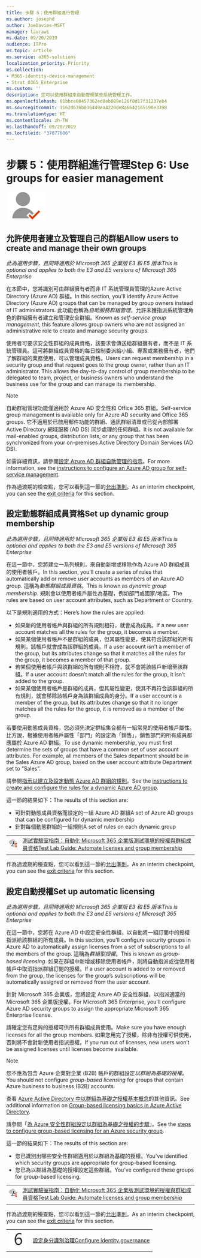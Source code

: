 ```yaml
---
title: 步驟 5：使用群組進行管理
ms.author: josephd
author: JoeDavies-MSFT
manager: laurawi
ms.date: 09/20/2019
audience: ITPro
ms.topic: article
ms.service: o365-solutions
localization_priority: Priority
ms.collection:
- M365-identity-device-management
- Strat_O365_Enterprise
ms.custom: ''
description: 您可以使用群組來自動管理某些系統管理工作。
ms.openlocfilehash: 01bbce00457362ed0eb089e126f0d17f31237eb4
ms.sourcegitcommit: 1162d676b036449ea4220de8a6642165190e3398
ms.translationtype: HT
ms.contentlocale: zh-TW
ms.lasthandoff: 09/20/2019
ms.locfileid: "37077606"
---
```

# <a name="step-5-use-groups-for-management"></a><span data-ttu-id="82d9d-103">步驟 5：使用群組進行管理</span><span class="sxs-lookup"><span data-stu-id="82d9d-103">Step 6: Use groups for easier management</span></span>

![](./media/deploy-foundation-infrastructure/identity_icon-small.png)

<a name="identity-self-service-groups"></a>
## <a name="allow-users-to-create-and-manage-their-own-groups"></a><span data-ttu-id="82d9d-104">允許使用者建立及管理自己的群組</span><span class="sxs-lookup"><span data-stu-id="82d9d-104">Allow users to create and manage their own groups</span></span>

<span data-ttu-id="82d9d-105">*此為選用步驟，且同時適用於 Microsoft 365 企業版 E3 和 E5 版本*</span><span class="sxs-lookup"><span data-stu-id="82d9d-105">*This is optional and applies to both the E3 and E5 versions of Microsoft 365 Enterprise*</span></span>

<span data-ttu-id="82d9d-106">在本節中，您將識別可由群組擁有者而非 IT 系統管理員管理的Azure Active Directory (Azure AD) 群組。</span><span class="sxs-lookup"><span data-stu-id="82d9d-106">In this section, you'll identify Azure Active Directory (Azure AD) groups that can be managed by group owners instead of IT administrators.</span></span> <span data-ttu-id="82d9d-107">此功能也稱為*自助服務群組管理*，允許未獲指派系統管理角色的群組擁有者建立和管理安全群組。</span><span class="sxs-lookup"><span data-stu-id="82d9d-107">Known as *self-service group management*, this feature allows group owners who are not assigned an administrative role to create and manage security groups.</span></span> 

<span data-ttu-id="82d9d-p102">使用者可要求安全性群組的成員資格，該要求會傳送給群組擁有者，而不是 IT 系統管理員。這可將群組成員資格的每日控制委派給小組、專案或業務擁有者，他們了解群組的業務使用，可以管理成員資格。</span><span class="sxs-lookup"><span data-stu-id="82d9d-p102">Users can request membership in a security group and that request goes to the group owner, rather than an IT administrator. This allows the day-to-day control of group membership to be delegated to team, project, or business owners who understand the business use for the group and can manage its membership.</span></span>

>[!Note]
><span data-ttu-id="82d9d-110">自助群組管理功能僅適用於 Azure AD 安全性和 Office 365 群組。</span><span class="sxs-lookup"><span data-stu-id="82d9d-110">Self-service group management is available only for Azure AD security and Office 365 groups.</span></span> <span data-ttu-id="82d9d-111">它不適用於已啟用郵件功能的群組、通訊群組清單或已從內部部署 Active Directory 網域服務 (AD DS) 同步處理的任何群組。</span><span class="sxs-lookup"><span data-stu-id="82d9d-111">It is not available for mail-enabled groups, distribution lists, or any group that has been synchronized from your on-premises Active Directory Domain Services (AD DS).</span></span>
>

<span data-ttu-id="82d9d-112">如需詳細資訊，請參閱[設定 Azure AD 群組自助管理的指示](https://docs.microsoft.com/azure/active-directory/active-directory-accessmanagement-self-service-group-management)。</span><span class="sxs-lookup"><span data-stu-id="82d9d-112">For more information, see the [instructions to configure an Azure AD group for self-service management](https://docs.microsoft.com/azure/active-directory/active-directory-accessmanagement-self-service-group-management).</span></span>

<span data-ttu-id="82d9d-113">作為過渡期的檢查點，您可以看到這一節的[允出準則](identity-exit-criteria.md#crit-identity-self-service-groups)。</span><span class="sxs-lookup"><span data-stu-id="82d9d-113">As an interim checkpoint, you can see the [exit criteria](identity-exit-criteria.md#crit-identity-self-service-groups) for this section.</span></span>

<a name="identity-dyn-groups"></a>
## <a name="set-up-dynamic-group-membership"></a><span data-ttu-id="82d9d-114">設定動態群組成員資格</span><span class="sxs-lookup"><span data-stu-id="82d9d-114">Set up dynamic group membership</span></span>

<span data-ttu-id="82d9d-115">*此為選用步驟，且同時適用於 Microsoft 365 企業版 E3 和 E5 版本*</span><span class="sxs-lookup"><span data-stu-id="82d9d-115">*This is optional and applies to both the E3 and E5 versions of Microsoft 365 Enterprise*</span></span>

<span data-ttu-id="82d9d-116">在這一節中，您將建立一系列規則，來自動新增或移除作為 Azure AD 群組成員的使用者帳戶。</span><span class="sxs-lookup"><span data-stu-id="82d9d-116">In this section, you'll create a series of rules that automatically add or remove user accounts as members of an Azure AD group.</span></span> <span data-ttu-id="82d9d-117">這稱為*動態群組成員資格*。</span><span class="sxs-lookup"><span data-stu-id="82d9d-117">This is known as *dynamic group membership*.</span></span> <span data-ttu-id="82d9d-118">規則會以使用者帳戶屬性為基礎，例如部門或國家/地區。</span><span class="sxs-lookup"><span data-stu-id="82d9d-118">The rules are based on user account attributes, such as Department or Country.</span></span>

<span data-ttu-id="82d9d-119">以下是規則適用的方式：</span><span class="sxs-lookup"><span data-stu-id="82d9d-119">Here’s how the rules are applied:</span></span>

- <span data-ttu-id="82d9d-120">如果新的使用者帳戶與群組的所有規則相符，就會成為成員。</span><span class="sxs-lookup"><span data-stu-id="82d9d-120">If a new user account matches all the rules for the group, it becomes a member.</span></span>
- <span data-ttu-id="82d9d-121">如果某個使用者帳戶不是群組的成員，但其屬性變更，使其符合該群組的所有規則，該帳戶就會成為該群組的成員。</span><span class="sxs-lookup"><span data-stu-id="82d9d-121">If a user account isn’t a member of the group, but its attributes change so that it matches all the rules for the group, it becomes a member of that group.</span></span>
- <span data-ttu-id="82d9d-122">若某個使用者帳戶與該群組的所有規則不相符，就不會將該帳戶新增至該群組。</span><span class="sxs-lookup"><span data-stu-id="82d9d-122">If a user account doesn’t match all the rules for the group, it isn’t added to the group.</span></span>
- <span data-ttu-id="82d9d-123">如果某個使用者帳戶是群組的成員，但其屬性變更，使其不再符合該群組的所有規則，就會移除該帳戶身為該群組成員的身分。</span><span class="sxs-lookup"><span data-stu-id="82d9d-123">If a user account is a member of the group, but its attributes change so that it no longer matches all the rules for the group, it is removed as a member of the group.</span></span>

<span data-ttu-id="82d9d-p105">若要使用動態成員資格，您必須先決定群組集合都有一組常見的使用者帳戶屬性。比方說，根據使用者帳戶屬性「部門」的設定為「銷售」，銷售部門的所有成員都應屬於 Azure AD 群組。</span><span class="sxs-lookup"><span data-stu-id="82d9d-p105">To use dynamic membership, you must first determine the sets of groups that have a common set of user account attributes. For example, all members of the Sales department should be in the Sales Azure AD group, based on the user account attribute Department set to “Sales”.</span></span>

<span data-ttu-id="82d9d-126">請參閱[指示以建立及設定動態 Azure AD 群組的規則](https://docs.microsoft.com/azure/active-directory/active-directory-groups-dynamic-membership-azure-portal)。</span><span class="sxs-lookup"><span data-stu-id="82d9d-126">See the [instructions to create and configure the rules for a dynamic Azure AD group](https://docs.microsoft.com/azure/active-directory/active-directory-groups-dynamic-membership-azure-portal).</span></span>

<span data-ttu-id="82d9d-127">這一節的結果如下：</span><span class="sxs-lookup"><span data-stu-id="82d9d-127">The results of this section are:</span></span>

- <span data-ttu-id="82d9d-128">可針對動態成員資格而設定的一組 Azure AD 群組</span><span class="sxs-lookup"><span data-stu-id="82d9d-128">A set of Azure AD groups that can be configured for dynamic membership</span></span>
- <span data-ttu-id="82d9d-129">針對每個動態群組的一組規則</span><span class="sxs-lookup"><span data-stu-id="82d9d-129">A set of rules on each dynamic group</span></span>

|||
|:-------|:-----|
|![Microsoft Cloud 的測試實驗室指南](media/m365-enterprise-test-lab-guides/cloud-tlg-icon-small.png)| [<span data-ttu-id="82d9d-131">測試實驗室指南：自動化 Microsoft 365 企業版測試環境的授權與群組成員資格</span><span class="sxs-lookup"><span data-stu-id="82d9d-131">Test Lab Guide: Automate licenses and group membership</span></span>](automate-licenses-group-membership-microsoft-365-test-environment.md) |
|||

<span data-ttu-id="82d9d-132">作為過渡期的檢查點，您可以看到這一節的[允出準則](identity-exit-criteria.md#crit-identity-dyn-groups)。</span><span class="sxs-lookup"><span data-stu-id="82d9d-132">As an interim checkpoint, you can see the [exit criteria](identity-exit-criteria.md#crit-identity-dyn-groups) for this section.</span></span>

<a name="identity-group-license"></a>
## <a name="set-up-automatic-licensing"></a><span data-ttu-id="82d9d-133">設定自動授權</span><span class="sxs-lookup"><span data-stu-id="82d9d-133">Set up automatic licensing</span></span>

<span data-ttu-id="82d9d-134">*此為選用步驟，且同時適用於 Microsoft 365 企業版 E3 和 E5 版本*</span><span class="sxs-lookup"><span data-stu-id="82d9d-134">*This is optional and applies to both the E3 and E5 versions of Microsoft 365 Enterprise*</span></span>

<span data-ttu-id="82d9d-135">在這一節中，您將在 Azure AD 中設定安全性群組，以自動將一組訂閱中的授權指派給該群組的所有成員。</span><span class="sxs-lookup"><span data-stu-id="82d9d-135">In this section, you'll configure security groups in Azure AD to automatically assign licenses from a set of subscriptions to all the members of the group.</span></span> <span data-ttu-id="82d9d-136">這稱為*群組型授權*。</span><span class="sxs-lookup"><span data-stu-id="82d9d-136">This is known as *group-based licensing*.</span></span> <span data-ttu-id="82d9d-137">如果在群組中新增或移除使用者帳戶，則將自動指派或從使用者帳戶中取消指派群組訂閱的授權。</span><span class="sxs-lookup"><span data-stu-id="82d9d-137">If a user account is added to or removed from the group, the licenses for the group’s subscriptions will be automatically assigned or removed from the user account.</span></span>

<span data-ttu-id="82d9d-138">針對 Microsoft 365 企業版，您將設定 Azure AD 安全性群組，以指派適當的 Microsoft 365 企業版授權。</span><span class="sxs-lookup"><span data-stu-id="82d9d-138">For Microsoft 365 Enterprise, you'll configure Azure AD security groups to assign the appropriate Microsoft 365 Enterprise license.</span></span>

<span data-ttu-id="82d9d-139">請確定您有足夠的授權可供所有群組成員使用。</span><span class="sxs-lookup"><span data-stu-id="82d9d-139">Make sure you have enough licenses for all the group members.</span></span> <span data-ttu-id="82d9d-140">如果您用完了授權，除非有授權可供使用，否則將不會對新使用者指派授權。</span><span class="sxs-lookup"><span data-stu-id="82d9d-140">If you run out of licenses, new users won’t be assigned licenses until licenses become available.</span></span>

>[!Note]
><span data-ttu-id="82d9d-141">您不應為包含 Azure 企業對企業 (B2B) 帳戶的群組設定*以群組為基礎的授權*。</span><span class="sxs-lookup"><span data-stu-id="82d9d-141">You should not configure *group-based licensing* for groups that contain Azure business to business (B2B) accounts.</span></span>
>

<span data-ttu-id="82d9d-142">查看 [Azure Active Directory 中以群組為基礎之授權基本概念](https://docs.microsoft.com/azure/active-directory/active-directory-licensing-whatis-azure-portal)的其他資訊。</span><span class="sxs-lookup"><span data-stu-id="82d9d-142">See additional information on [Group-based licensing basics in Azure Active Directory](https://docs.microsoft.com/azure/active-directory/active-directory-licensing-whatis-azure-portal).</span></span>

<span data-ttu-id="82d9d-143">請參閱「[為 Azure 安全性群組設定以群組為基礎之授權的步驟](https://docs.microsoft.com/azure/active-directory/active-directory-licensing-group-assignment-azure-portal)」。</span><span class="sxs-lookup"><span data-stu-id="82d9d-143">See the [steps to configure group-based licensing for an Azure security group](https://docs.microsoft.com/azure/active-directory/active-directory-licensing-group-assignment-azure-portal).</span></span>

<span data-ttu-id="82d9d-144">這一節的結果如下：</span><span class="sxs-lookup"><span data-stu-id="82d9d-144">The results of this section are:</span></span>

- <span data-ttu-id="82d9d-145">您已識別出哪些安全性群組適用於以群組為基礎的授權。</span><span class="sxs-lookup"><span data-stu-id="82d9d-145">You've identified which security groups are appropriate for group-based licensing.</span></span>
- <span data-ttu-id="82d9d-146">您已為以群組為基礎的授權設定這些群組。</span><span class="sxs-lookup"><span data-stu-id="82d9d-146">You've configured these groups for group-based licensing.</span></span>

|||
|:-------|:-----|
|![Microsoft Cloud 的測試實驗室指南](media/m365-enterprise-test-lab-guides/cloud-tlg-icon-small.png)| [<span data-ttu-id="82d9d-148">測試實驗室指南：自動化 Microsoft 365 企業版測試環境的授權與群組成員資格</span><span class="sxs-lookup"><span data-stu-id="82d9d-148">Test Lab Guide: Automate licenses and group membership</span></span>](automate-licenses-group-membership-microsoft-365-test-environment.md) |
|||

<span data-ttu-id="82d9d-149">作為過渡期的檢查點，您可以看到這一節的[允出準則](identity-exit-criteria.md#crit-identity-group-license)。</span><span class="sxs-lookup"><span data-stu-id="82d9d-149">As an interim checkpoint, you can see the [exit criteria](identity-exit-criteria.md#crit-identity-group-license) for this section.</span></span>

|||
|:-------|:-----|
|![](./media/stepnumbers/Step6.png)| [<span data-ttu-id="82d9d-150">設定身分識別治理</span><span class="sxs-lookup"><span data-stu-id="82d9d-150">Configure identity governance</span></span>](identity-configure-identity-governance.md) |
